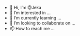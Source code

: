 - 👋 Hi, I’m @Jeka
- 👀 I’m interested in ...
- 🌱 I’m currently learning ...
- 💞️ I’m looking to collaborate on ...
- 📫 How to reach me ...

<!---
Apposum/Apposum is a ✨ special ✨ repository because its `README.md` (this file) appears on your GitHub profile.
You can click the Preview link to take a look at your changes.
--->
